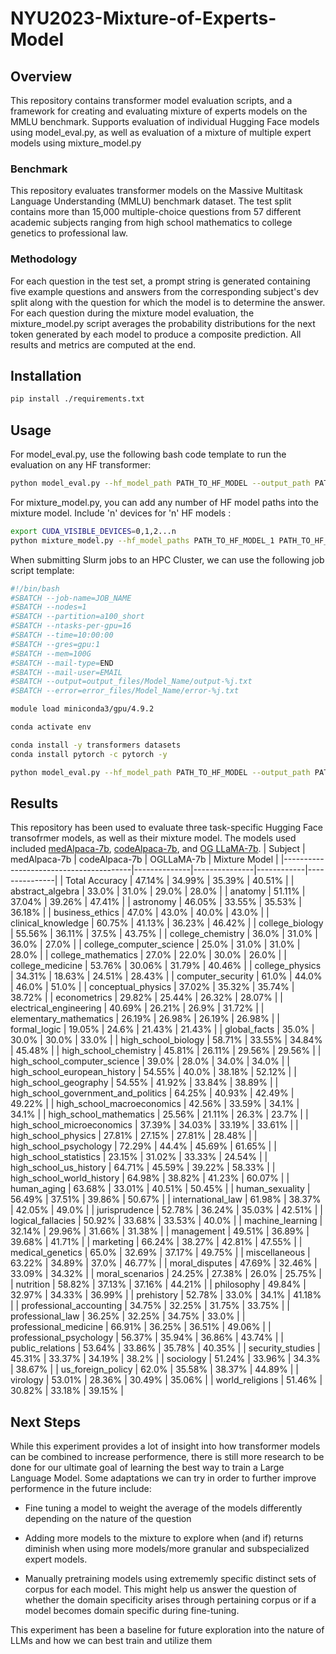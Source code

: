 # NYU2023-Mixture-of-Experts-Model

## Overview
This repository contains transformer model evaluation scripts, and a framework for creating and evaluating mixture of experts models on the MMLU benchmark. Supports evaluation of individual Hugging Face models using model_eval.py,  as well as evaluation of a mixture of multiple expert models using mixture_model.py

### Benchmark
This repository evaluates transformer models on the Massive Multitask Language Understanding (MMLU) benchmark dataset. The test split contains more than 15,000 multiple-choice questions from 57 different academic subjects ranging from high school mathematics to college genetics to professional law.

### Methodology
For each question in the test set, a prompt string is generated containing five example questions and answers from the corresponding subject's dev split along with the question for which the model is to determine the answer. For each question during the mixture model evaluation, the mixture_model.py script averages the probability distributions for the next token generated by each model to produce a composite prediction. All results and metrics are computed at the end.

## Installation
```bash
pip install ./requirements.txt
```
## Usage
For model_eval.py, use the following bash code template to run the evaluation on any HF transformer:
```bash
python model_eval.py --hf_model_path PATH_TO_HF_MODEL --output_path PATH_TO_OUTPUT_DATA
```

For mixture_model.py, you can add any number of HF model paths into the mixture model. Include 'n' devices for 'n' HF models :
```bash
export CUDA_VISIBLE_DEVICES=0,1,2...n
python mixture_model.py --hf_model_paths PATH_TO_HF_MODEL_1 PATH_TO_HF_MODEL_2 PATH_TO_HF_MODEL_3 --output_path PATH_TO_OUTPUT_DATA
```

When submitting Slurm jobs to an HPC Cluster, we can use the following job script template: 
```bash
#!/bin/bash
#SBATCH --job-name=JOB_NAME
#SBATCH --nodes=1
#SBATCH --partition=a100_short
#SBATCH --ntasks-per-gpu=16
#SBATCH --time=10:00:00
#SBATCH --gres=gpu:1
#SBATCH --mem=100G
#SBATCH --mail-type=END
#SBATCH --mail-user=EMAIL
#SBATCH --output=output_files/Model_Name/output-%j.txt
#SBATCH --error=error_files/Model_Name/error-%j.txt

module load miniconda3/gpu/4.9.2

conda activate env

conda install -y transformers datasets
conda install pytorch -c pytorch -y

python model_eval.py --hf_model_path PATH_TO_HF_MODEL --output_path PATH_TO_OUTPUT_DATA
```

## Results
This repository has been used to evaluate three task-specific Hugging Face transofrmer models, as well as their mixture model. The models used included [medAlpaca-7b](https://huggingface.co/medalpaca/medalpaca-7b), [codeAlpaca-7b](https://huggingface.co/allenai/open-instruct-code-alpaca-7b), and [OG LLaMA-7b](https://huggingface.co/decapoda-research/llama-7b-hf).
| Subject                                | medAlpaca-7b | codeAlpaca-7b | OGLLaMA-7b | Mixture Model |
|----------------------------------------|--------------|---------------|------------|---------------|
| Total Accuracy                   | 47.14%        | 34.99%         | 35.39%        | 40.51%         |
| abstract_algebra                       | 33.0%        | 31.0%         | 29.0%      | 28.0%         |
| anatomy                                | 51.11%       | 37.04%        | 39.26%     | 47.41%        |
| astronomy                              | 46.05%       | 33.55%        | 35.53%     | 36.18%        |
| business_ethics                        | 47.0%        | 43.0%         | 40.0%      | 43.0%         |
| clinical_knowledge                     | 60.75%       | 41.13%        | 36.23%     | 46.42%        |
| college_biology                        | 55.56%       | 36.11%        | 37.5%      | 43.75%        |
| college_chemistry                      | 36.0%        | 31.0%         | 36.0%      | 27.0%         |
| college_computer_science                | 25.0%        | 31.0%         | 31.0%      | 28.0%         |
| college_mathematics                     | 27.0%        | 22.0%         | 30.0%      | 26.0%         |
| college_medicine                       | 53.76%       | 30.06%        | 31.79%     | 40.46%        |
| college_physics                        | 34.31%       | 18.63%        | 24.51%     | 28.43%        |
| computer_security                      | 61.0%        | 44.0%         | 46.0%      | 51.0%         |
| conceptual_physics                     | 37.02%       | 35.32%        | 35.74%     | 38.72%        |
| econometrics                           | 29.82%       | 25.44%        | 26.32%     | 28.07%        |
| electrical_engineering                  | 40.69%       | 26.21%        | 26.9%      | 31.72%        |
| elementary_mathematics                  | 26.19%       | 26.98%        | 26.19%     | 26.98%        |
| formal_logic                           | 19.05%       | 24.6%         | 21.43%     | 21.43%        |
| global_facts                           | 35.0%        | 30.0%         | 30.0%      | 33.0%         |
| high_school_biology                    | 58.71%       | 33.55%        | 34.84%     | 45.48%        |
| high_school_chemistry                  | 45.81%       | 26.11%        | 29.56%     | 29.56%        |
| high_school_computer_science            | 39.0%        | 28.0%         | 34.0%      | 34.0%         |
| high_school_european_history           | 54.55%       | 40.0%         | 38.18%     | 52.12%        |
| high_school_geography                  | 54.55%       | 41.92%        | 33.84%     | 38.89%        |
| high_school_government_and_politics    | 64.25%       | 40.93%        | 42.49%     | 49.22%        |
| high_school_macroeconomics             | 42.56%       | 33.59%        | 34.1%      | 34.1%         |
| high_school_mathematics                | 25.56%       | 21.11%        | 26.3%      | 23.7%         |
| high_school_microeconomics             | 37.39%       | 34.03%        | 33.19%     | 33.61%        |
| high_school_physics                    | 27.81%       | 27.15%        | 27.81%     | 28.48%        |
| high_school_psychology                 | 72.29%       | 44.4%         | 45.69%     | 61.65%        |
| high_school_statistics                | 23.15%       | 31.02%        | 33.33%     | 24.54%        |
| high_school_us_history                 | 64.71%       | 45.59%        | 39.22%     | 58.33%        |
| high_school_world_history              | 64.98%       | 38.82%        | 41.23%     | 60.07%        |
| human_aging                           | 63.68%       | 33.01%        | 40.51%     | 50.45%        |
| human_sexuality                       | 56.49%       | 37.51%        | 39.86%     | 50.67%        |
| international_law                     | 61.98%       | 38.37%        | 42.05%     | 49.0%         |
| jurisprudence                         | 52.78%       | 36.24%        | 35.03%     | 42.51%        |
| logical_fallacies                     | 50.92%       | 33.68%        | 33.53%     | 40.0%         |
| machine_learning                      | 32.14%       | 29.96%        | 31.66%     | 31.38%        |
| management                           | 49.51%       | 36.89%        | 39.68%     | 41.71%        |
| marketing                             | 66.24%       | 38.27%        | 42.81%     | 47.55%        |
| medical_genetics                      | 65.0%        | 32.69%        | 37.17%     | 49.75%        |
| miscellaneous                         | 63.22%       | 34.89%        | 37.0%      | 46.77%        |
| moral_disputes                        | 47.69%       | 32.46%        | 33.09%     | 34.32%        |
| moral_scenarios                       | 24.25%       | 27.38%        | 26.0%      | 25.75%        |
| nutrition                             | 58.82%       | 37.13%        | 37.16%     | 44.21%        |
| philosophy                            | 49.84%       | 32.97%        | 34.33%     | 36.99%        |
| prehistory                            | 52.78%       | 33.0%         | 34.1%      | 41.18%        |
| professional_accounting              | 34.75%       | 32.25%        | 31.75%     | 33.75%        |
| professional_law                     | 36.25%       | 32.25%        | 34.75%     | 33.0%         |
| professional_medicine                | 66.91%       | 36.25%        | 36.51%     | 49.06%        |
| professional_psychology              | 56.37%       | 35.94%        | 36.86%     | 43.74%        |
| public_relations                     | 53.64%       | 33.86%        | 35.78%     | 40.35%        |
| security_studies                     | 45.31%       | 33.37%        | 34.19%     | 38.2%         |
| sociology                            | 51.24%       | 33.96%        | 34.3%      | 38.67%        |
| us_foreign_policy                    | 62.0%        | 35.58%        | 38.37%     | 44.89%        |
| virology                             | 53.01%       | 28.36%        | 30.49%     | 35.06%        |
| world_religions                      | 51.46%       | 30.82%        | 33.18%     | 39.15%        |


## Next Steps
While this experiment provides a lot of insight into how transformer models can be combined to increase performence, there is still more research to be done for our ultimate goal of learning the best way to train a Large Language Model. Some adaptations we can try in order to further improve performence in the future include: 

  * Fine tuning a model to weight the average of the models differently depending on the nature of the question

  * Adding more models to the mixture to explore when (and if) returns diminish when using more models/more granular and subspecialized expert models.

  * Manually pretraining models using extrememly specific distinct sets of corpus for each model. This might help us answer the question of whether the domain specificity arises through pertaining corpus or if a model becomes domain specific during fine-tuning.

This experiment has been a baseline for future exploration into the nature of LLMs and how we can best train and utilize them
